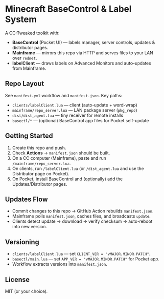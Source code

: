 # Minecraft BaseControl & Label System

A CC:Tweaked toolkit with:
- **BaseControl** (Pocket UI) — labels manager, server controls, updates & distributor pages.
- **Mainframe** — mirrors this repo via HTTP and serves files to your LAN over `rednet`.
- **labelClient** — draws labels on Advanced Monitors and auto-updates from Mainframe.

## Repo Layout
See `manifest.yml` workflow and `manifest.json`. Key paths:
- `clients/labelClient.lua` — client (auto-update + word-wrap)
- `mainframe/repo_server.lua` — LAN package server (`pkg_repo`)
- `dist/dist_agent.lua` — tiny receiver for remote installs
- `basectl/*` — (optional) BaseControl app files for Pocket self-update

## Getting Started
1. Create this repo and push.
2. Check **Actions** → `manifest.json` should be built.
3. On a CC computer (Mainframe), paste and run `/mainframe/repo_server.lua`.
4. On clients, run `/labelClient.lua` (or `/dist_agent.lua` and use the Distributor page on Pocket).
5. On Pocket, install BaseControl and (optionally) add the Updates/Distributor pages.

## Updates Flow
- Commit changes to this repo → GitHub Action rebuilds `manifest.json`.
- Mainframe polls `manifest.json`, caches files, and broadcasts `update`.
- Clients detect update → download → verify checksum → auto-reboot into new version.

## Versioning
- `clients/labelClient.lua` — set `CLIENT_VER = "vMAJOR.MINOR.PATCH"`.
- `basectl/main.lua` — set `APP_VER = "vMAJOR.MINOR.PATCH"` for Pocket app.
- Workflow extracts versions into `manifest.json`.

## License
MIT (or your choice).
